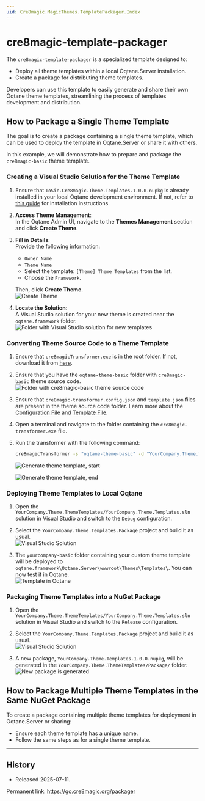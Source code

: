```yaml
---
uid: Cre8magic.MagicThemes.TemplatePackager.Index
---
```

# cre8magic-template-packager

The `cre8magic-template-packager` is a specialized template designed to:

- Deploy all theme templates within a local Oqtane.Server installation.
- Create a package for distributing theme templates.

Developers can use this template to easily generate and share their own Oqtane theme templates, streamlining the process of templates development and distribution.

## How to Package a Single Theme Template

The goal is to create a package containing a single theme template, which can be used to deploy the template in Oqtane.Server or share it with others.

In this example, we will demonstrate how to prepare and package the `cre8magic-basic` theme template.

### Creating a Visual Studio Solution for the Theme Template

1. Ensure that `ToSic.Cre8magic.Theme.Templates.1.0.0.nupkg` is already installed in your local Oqtane development environment. If not, refer to [this guide](xref:Cre8magic.MagicThemes.ThemeTemplates.Index) for installation instructions.

1. **Access Theme Management**:  
   In the Oqtane Admin UI, navigate to the **Themes Management** section and click **Create Theme**.

1. **Fill in Details**:  
   Provide the following information:
   - `Owner Name`
   - `Theme Name`
   - Select the template: `[Theme] Theme Templates` from the list.
   - Choose the `Framework`.

   Then, click **Create Theme**.  
   ![Create Theme](./assets/generate-theme-template-solution.png)

1. **Locate the Solution**:  
   A Visual Studio solution for your new theme is created near the `oqtane.framework` folder.  
   ![Folder with Visual Studio solution for new templates](./assets/root-folder.png)

### Converting Theme Source Code to a Theme Template

1. Ensure that `cre8magicTransformer.exe` is in the root folder. If not, download it from [here](https://github.com/cre8magic/cre8magic-transformer/releases).

1. Ensure that you have the `oqtane-theme-basic` folder with `cre8magic-basic` theme source code.  
   ![Folder with cre8magic-basic theme source code](./assets/folder-with-cre8magic-basic.png)

1. Ensure that `cre8magic-transformer.config.json` and `template.json` files are present in the theme source code folder. Learn more about the [Configuration File](xref:Cre8magic.MagicTools.Transformer.Configuration) and [Template File](xref:Cre8magic.MagicTools.Transformer.Index).

1. Open a terminal and navigate to the folder containing the `cre8magic-transformer.exe` file.

1. Run the transformer with the following command:

   ```cmd
   cre8magicTransformer -s "oqtane-theme-basic" -d "YourCompany.Theme.ThemeTemplates/Client/wwwroot/Themes/Templates/yourcompany-basic"
   ```

   ![Generate theme template, start](./assets/cre8magic-transformer-part1.png)

   ![Generate theme template, end](./assets/cre8magic-transformer-part2.png)

### Deploying Theme Templates to Local Oqtane

1. Open the `YourCompany.Theme.ThemeTemplates/YourCompany.Theme.Templates.sln` solution in Visual Studio and switch to the `Debug` configuration.

1. Select the `YourCompany.Theme.Templates.Package` project and build it as usual.  
   ![Visual Studio Solution](./assets/vs-package-debug.png)

1. The `yourcompany-basic` folder containing your custom theme template will be deployed to `oqtane.framework\Oqtane.Server\wwwroot\Themes\Templates\`. You can now test it in Oqtane.  
   ![Template in Oqtane](./assets/template-in-oqtane.png)

### Packaging Theme Templates into a NuGet Package

1. Open the `YourCompany.Theme.ThemeTemplates/YourCompany.Theme.Templates.sln` solution in Visual Studio and switch to the `Release` configuration.

1. Select the `YourCompany.Theme.Templates.Package` project and build it as usual.  
   ![Visual Studio Solution](./assets/vs-package-release.png)

1. A new package, `YourCompany.Theme.Templates.1.0.0.nupkg`, will be generated in the `YourCompany.Theme.ThemeTemplates/Package/` folder.  
   ![New package is generated](./assets/package.png)

## How to Package Multiple Theme Templates in the Same NuGet Package

To create a package containing multiple theme templates for deployment in Oqtane.Server or sharing:

- Ensure each theme template has a unique name.
- Follow the same steps as for a single theme template.

---

## History

- Released 2025-07-11.

Permanent link: <https://go.cre8magic.org/packager>